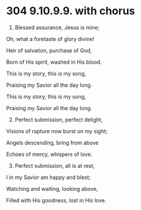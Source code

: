 # 304 9.10.9.9. with chorus

1.  Blessed assurance, Jesus is mine;

Oh, what a foretaste of glory divine!

Heir of salvation, purchase of God,

Born of His spirit, washed in His blood.

This is my story, this is my song,

Praising my Savior all the day long.

This is my story, this is my song,

Praising my Savior all the day long.

2.  Perfect submission, perfect delight,

Visions of rapture now burst on my sight;

Angels descending, bring from above

Echoes of mercy, whispers of love.

3.  Perfect submission, all is at rest,

I in my Savior am happy and blest;

Watching and waiting, looking above,

Filled with His goodness, lost in His love.

